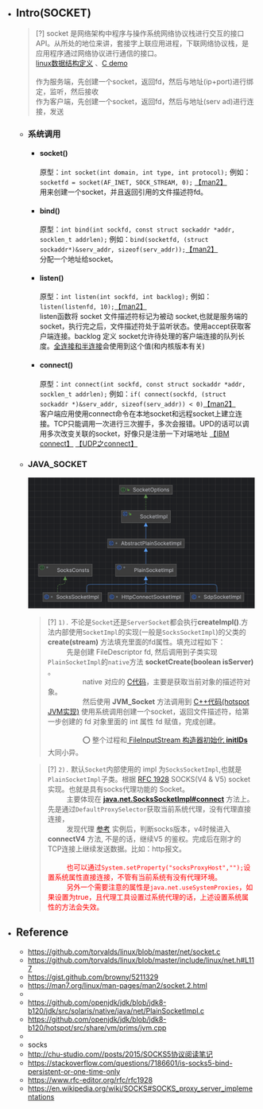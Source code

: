 * ## Intro(SOCKET)

    > [?] socket 是网络架构中程序与操作系统网络协议栈进行交互的接口API。从所处的地位来讲，套接字上联应用进程，下联网络协议栈，是应用程序通过网络协议进行通信的接口。
    <br> [linux数据结构定义](https://github.com/torvalds/linux/blob/master/include/linux/net.h#L117) 、[C demo](https://gist.github.com/browny/5211329)
    <br><br>作为服务端，先创建一个socket，返回fd，然后与地址(ip+port)进行绑定，监听，然后接收
    <br>作为客户端，先创建一个socket，返回fd，然后与地址(serv ad)进行连接，发送

    + ### 系统调用

        - #### socket()

            原型：`int socket(int domain, int type, int protocol);` 例如：`socketfd = socket(AF_INET, SOCK_STREAM, 0);` [【man2】](https://man7.org/linux/man-pages/man2/socket.2.html)
            <br>用来创建一个socket，并且返回引用的文件描述符fd。

        - #### bind()

            原型：`int bind(int sockfd, const struct sockaddr *addr, socklen_t addrlen);` 例如：`bind(socketfd, (struct sockaddr*)&serv_addr, sizeof(serv_addr));`[【man2】](https://man7.org/linux/man-pages/man2/bind.2.html) 
            <br>分配一个地址给socket。
            
        - #### listen()

            原型：`int listen(int sockfd, int backlog);` 例如：`listen(listenfd, 10);`[【man2】](https://man7.org/linux/man-pages/man2/listen.2.html) 
            <br>listen函数将 socket 文件描述符标记为被动 socket,也就是服务端的socket，执行完之后，文件描述符处于监听状态。使用accept获取客户端连接。backlog 定义 socket允许待处理的客户端连接的队列长度。[全连接和半连接](https://blog.isayme.org/posts/issues-47/)会使用到这个值(和内核版本有关)

        - #### connect()

            原型：`int connect(int sockfd, const struct sockaddr *addr, socklen_t addrlen);` 例如：`if( connect(sockfd, (struct sockaddr *)&serv_addr, sizeof(serv_addr)) < 0)`[【man2】](https://man7.org/linux/man-pages/man2/connect.2.html) 
            <br> 客户端应用使用connect命令在本地socket和远程socket上建立连接。TCP只能调用一次进行三次握手，多次会报错。UPD的话可以调用多次改变关联的socket，好像只是注册一下对端地址 [【IBM connect】](https://www.ibm.com/docs/en/zos/2.4.0?topic=functions-connect) [【UDP之connect】](https://liubigbin.github.io/2016/07/11/UDP%E4%B9%8Bconnect/)

    + ### JAVA_SOCKET

        ![](/.images/devops/network/socket/socket-psi-01.png ':size=50%')

        > [?] `1).` 不论是`Socket`还是`ServerSocket`都会执行**createImpl()**.方法内部使用`SocketImpl`的实现(一般是`SocksSocketImpl`)的父类的 **create(stream)** 方法填充里面的fd属性。填充过程如下：
        <br><span style='padding-left:2.7em'/>先是创建 FileDescriptor fd, 然后调用到子类实现`PlainSocketImpl`的`native`方法 **socketCreate(boolean isServer)** 。
        <br><span style='padding-left:5em'/>native 对应的 [C代码](https://github.com/openjdk/jdk/blob/jdk8-b120/jdk/src/solaris/native/java/net/PlainSocketImpl.c#L181)，主要是获取当前对象的描述符对象。
        <br><span style='padding-left:5em'/>然后使用 **JVM_Socket** 方法调用到 [C++代码(hotspot JVM实现)](https://github.com/openjdk/jdk/blob/jdk8-b120/hotspot/src/share/vm/prims/jvm.cpp#L3678) 使用系统调用创建一个socket，返回文件描述符，给第一步创建的 fd 对象里面的 int 属性 fd 赋值，完成创建。
        <br><br><span style='padding-left:5em'/>⭕ 整个过程和[ FileInputStream 构造器初始化 **initIDs** ](/docs/doc/base/IO/README.md#构造器初始化解读)大同小异。

        > [?] `2).` 默认`Socket`内部使用的 impl 为`SocksSocketImpl`,也就是`PlainSocketImpl`子类。根据 [RFC 1928](https://www.rfc-editor.org/rfc/rfc1928) SOCKS(V4 & V5) socket实现。也就是具有socks代理功能的 Socket。
        <br><span style='padding-left:2.7em'/>主要体现在 [**java.net.SocksSocketImpl#connect**](https://github.com/openjdk/jdk/blob/jdk8-b120/jdk/src/share/classes/java/net/SocksSocketImpl.java#L327) 方法上。先是通过`DefaultProxySelector`获取当前系统代理，没有代理直接连接，
        <br><span style='padding-left:2.7em'/>发现代理 [参考](/docs/doc/base/misc/properties.md#systemproperties) 实例后，判断socks版本，v4时候进入 **connectV4** 方法, 不是的话，继续V5 的鉴权。完成后在刚才的TCP连接上继续发送数据。比如：http报文。
        <br><br><span style='padding-left:2.7em;color:red'>也可以通过`System.setProperty("socksProxyHost","");`设置系统属性直接连接，不管有当前系统有没有代理环境。</span>
        <br><span style='padding-left:2.7em;color:red'>另外一个需要注意的属性是`java.net.useSystemProxies`，如果设置为true，且代理工具设置过系统代理的话，上述设置系统属性的方法会失效。</span>

* ## Reference

    + https://github.com/torvalds/linux/blob/master/net/socket.c
    + https://github.com/torvalds/linux/blob/master/include/linux/net.h#L117
    + https://gist.github.com/browny/5211329
    + https://man7.org/linux/man-pages/man2/socket.2.html
    + 
    + https://github.com/openjdk/jdk/blob/jdk8-b120/jdk/src/solaris/native/java/net/PlainSocketImpl.c
    + https://github.com/openjdk/jdk/blob/jdk8-b120/hotspot/src/share/vm/prims/jvm.cpp
    + 
    + socks
    + http://chu-studio.com//posts/2015/SOCKS5协议阅读笔记
    + https://stackoverflow.com/questions/7186601/is-socks5-bind-persistent-or-one-time-only
    + https://www.rfc-editor.org/rfc/rfc1928
    + https://en.wikipedia.org/wiki/SOCKS#SOCKS_proxy_server_implementations